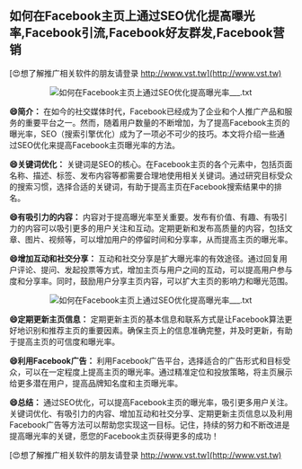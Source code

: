 ## **如何在Facebook主页上通过SEO优化提高曝光率,Facebook引流,Facebook好友群发,Facebook营销**

[😍想了解推广相关软件的朋友请登录 http://www.vst.tw](http://www.vst.tw)

 <center><img src="https://vst.tw/MP4/tuiguang/png/4.png" alt="如何在Facebook主页上通过SEO优化提高曝光率___.txt"></center>

**😄简介：**
在如今的社交媒体时代，Facebook已经成为了企业和个人推广产品和服务的重要平台之一。然而，随着用户数量的不断增加，为了提高Facebook主页的曝光率，SEO（搜索引擎优化）成为了一项必不可少的技巧。本文将介绍一些通过SEO优化来提高Facebook主页曝光率的方法。

**😄关键词优化：**
关键词是SEO的核心。在Facebook主页的各个元素中，包括页面名称、描述、标签、发布内容等都需要合理地使用相关关键词。通过研究目标受众的搜索习惯，选择合适的关键词，有助于提高主页在Facebook搜索结果中的排名。

**😄有吸引力的内容：**
内容对于提高曝光率至关重要。发布有价值、有趣、有吸引力的内容可以吸引更多的用户关注和互动。定期更新和发布高质量的内容，包括文章、图片、视频等，可以增加用户的停留时间和分享率，从而提高主页的曝光率。

**😄增加互动和社交分享：**
互动和社交分享是扩大曝光率的有效途径。通过回复用户评论、提问、发起投票等方式，增加主页与用户之间的互动，可以提高用户参与度和分享率。同时，鼓励用户分享主页内容，可以扩大主页的影响力和曝光范围。

 <center><img src="https://vst.tw/MP4/tuiguang/png/2.png" alt="如何在Facebook主页上通过SEO优化提高曝光率___.txt"></center>

**😄定期更新主页信息：**
定期更新主页的基本信息和联系方式是让Facebook算法更好地识别和推荐主页的重要因素。确保主页上的信息准确完整，并及时更新，有助于提高主页的可信度和曝光率。

**😄利用Facebook广告：**
利用Facebook广告平台，选择适合的广告形式和目标受众，可以在一定程度上提高主页的曝光率。通过精准定位和投放策略，将主页展示给更多潜在用户，提高品牌知名度和主页曝光率。

**😄总结：**
通过SEO优化，可以提高Facebook主页的曝光率，吸引更多用户关注。关键词优化、有吸引力的内容、增加互动和社交分享、定期更新主页信息以及利用Facebook广告等方法可以帮助您实现这一目标。记住，持续的努力和不断改进是提高曝光率的关键，愿您的Facebook主页获得更多的成功！

[😍想了解推广相关软件的朋友请登录 http://www.vst.tw](http://www.vst.tw)




